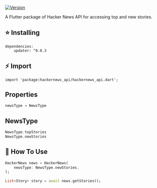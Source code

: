 [![Version](https://img.shields.io/pub/v/hackernews_api?color=%2354C92F&logo=dart)](https://pub.dev/packages/hackernews_api/install)

A Flutter package of Hacker News API for accessing top and new stories.

## ⭐ Installing
```
dependencies:
    updater: ^0.0.3
```

## ⚡ Import 
```
import 'package:hackernews_api/hackernews_api.dart';
```

## Properties

```dart
newsType → NewsType
```

## NewsType
```dart
NewsType.topStories
NewsType.newStories
```

## 📙 How To Use

```dart
HackerNews news = HackerNews(
    newsType: NewsType.newStories,
);
    
List<Story> story = await news.getStories();
```
